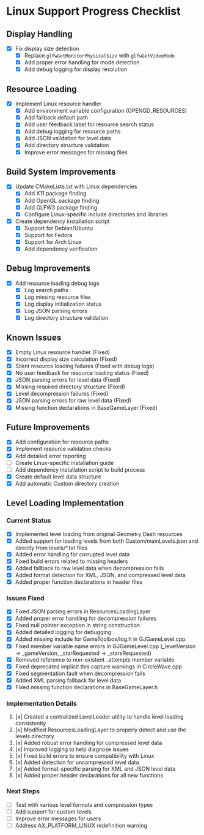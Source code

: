 # Linux Support Progress Checklist

## Display Handling
- [x] Fix display size detection
  - [x] Replace `glfwGetMonitorPhysicalSize` with `glfwGetVideoMode`
  - [x] Add proper error handling for mode detection
  - [x] Add debug logging for display resolution

## Resource Loading
- [x] Implement Linux resource handler
  - [x] Add environment variable configuration (OPENGD_RESOURCES)
  - [x] Add fallback default path
  - [x] Add user feedback label for resource search status
  - [x] Add debug logging for resource paths
  - [x] Add JSON validation for level data
  - [x] Add directory structure validation
  - [x] Improve error messages for missing files

## Build System Improvements
- [x] Update CMakeLists.txt with Linux dependencies
  - [x] Add X11 package finding
  - [x] Add OpenGL package finding
  - [x] Add GLFW3 package finding
  - [x] Configure Linux-specific include directories and libraries
- [x] Create dependency installation script
  - [x] Support for Debian/Ubuntu
  - [x] Support for Fedora
  - [x] Support for Arch Linux
  - [x] Add dependency verification

## Debug Improvements
- [x] Add resource loading debug logs
  - [x] Log search paths
  - [x] Log missing resource files
  - [x] Log display initialization status
  - [x] Log JSON parsing errors
  - [x] Log directory structure validation

## Known Issues
- [x] Empty Linux resource handler (Fixed)
- [x] Incorrect display size calculation (Fixed)
- [x] Silent resource loading failures (Fixed with debug logs)
- [x] No user feedback for resource loading status (Fixed)
- [x] JSON parsing errors for level data (Fixed)
- [x] Missing required directory structure (Fixed)
- [x] Level decompression failures (Fixed)
- [x] JSON parsing errors for raw level data (Fixed)
- [x] Missing function declarations in BaseGameLayer (Fixed)

## Future Improvements
- [x] Add configuration for resource paths
- [x] Implement resource validation checks
- [x] Add detailed error reporting
- [ ] Create Linux-specific installation guide
- [ ] Add dependency installation script to build process
- [x] Create default level data structure
- [x] Add automatic Custom directory creation

## Level Loading Implementation

### Current Status
- [x] Implemented level loading from original Geometry Dash resources
- [x] Added support for loading levels from both Custom/mainLevels.json and directly from levels/*.txt files
- [x] Added error handling for corrupted level data
- [x] Fixed build errors related to missing headers
- [x] Added fallback to raw level data when decompression fails
- [x] Added format detection for XML, JSON, and compressed level data
- [x] Added proper function declarations in header files

### Issues Fixed
- [x] Fixed JSON parsing errors in ResourcesLoadingLayer
- [x] Added proper error handling for decompression failures
- [x] Fixed null pointer exception in string construction
- [x] Added detailed logging for debugging
- [x] Added missing include for GameToolbox/log.h in GJGameLevel.cpp
- [x] Fixed member variable name errors in GJGameLevel.cpp (_levelVersion → _gameVersion, _starRequested → _starsRequested)
- [x] Removed reference to non-existent _attempts member variable
- [x] Fixed deprecated implicit this capture warnings in CircleWave.cpp
- [x] Fixed segmentation fault when decompression fails
- [x] Added XML parsing fallback for level data
- [x] Fixed missing function declarations in BaseGameLayer.h

### Implementation Details
1. [x] Created a centralized LevelLoader utility to handle level loading consistently
2. [x] Modified ResourcesLoadingLayer to properly detect and use the levels directory
3. [x] Added robust error handling for compressed level data
4. [x] Improved logging to help diagnose issues
5. [x] Fixed build errors to ensure compatibility with Linux
6. [x] Added detection for uncompressed level data
7. [x] Added format-specific parsing for XML and JSON level data
8. [x] Added proper header declarations for all new functions

### Next Steps
- [ ] Test with various level formats and compression types
- [ ] Add support for custom levels
- [ ] Improve error messages for users
- [ ] Address AX_PLATFORM_LINUX redefinition warning 